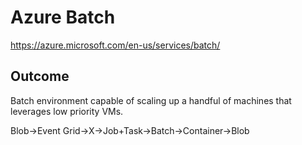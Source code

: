 # Azure Batch
https://azure.microsoft.com/en-us/services/batch/

## Outcome
Batch environment capable of scaling up a handful of machines that leverages low priority VMs.

Blob->Event Grid->X->Job+Task->Batch->Container->Blob